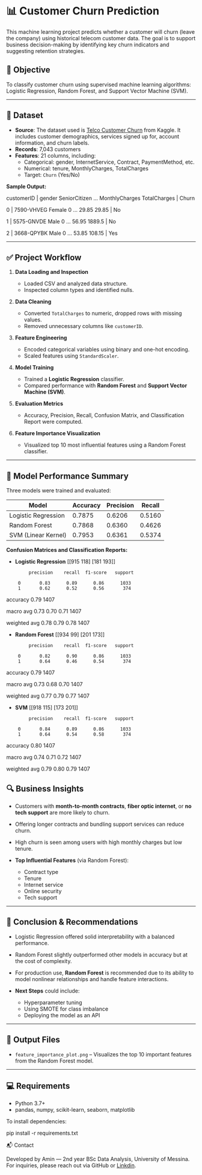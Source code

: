 # 📊 Customer Churn Prediction

This machine learning project predicts whether a customer will churn (leave the company) using historical telecom customer data. The goal is to support business decision-making by identifying key churn indicators and suggesting retention strategies.

## 🧠 Objective
To classify customer churn using supervised machine learning algorithms: Logistic Regression, Random Forest, and Support Vector Machine (SVM).

---

## 📁 Dataset

- **Source**: The dataset used is [Telco Customer Churn](https://www.kaggle.com/datasets/blastchar/telco-customer-churn) from Kaggle. It includes customer demographics, services signed up for, account information, and churn labels.
- **Records**: 7,043 customers
- **Features**: 21 columns, including:
  - Categorical: gender, InternetService, Contract, PaymentMethod, etc.
  - Numerical: tenure, MonthlyCharges, TotalCharges
  - Target: `Churn` (Yes/No)

**Sample Output:**

customerID | gender SeniorCitizen ... MonthlyCharges TotalCharges | Churn

0 | 7590-VHVEG Female 0 ... 29.85 29.85 | No

1 | 5575-GNVDE Male 0 ... 56.95 1889.5 | No

2 | 3668-QPYBK Male 0 ... 53.85 108.15 | Yes


---

## ✅ Project Workflow

1. **Data Loading and Inspection**  
   - Loaded CSV and analyzed data structure.
   - Inspected column types and identified nulls.

2. **Data Cleaning**  
   - Converted `TotalCharges` to numeric, dropped rows with missing values.
   - Removed unnecessary columns like `customerID`.

3. **Feature Engineering**  
   - Encoded categorical variables using binary and one-hot encoding.
   - Scaled features using `StandardScaler`.

4. **Model Training**  
   - Trained a **Logistic Regression** classifier.
   - Compared performance with **Random Forest** and **Support Vector Machine (SVM)**.

5. **Evaluation Metrics**  
   - Accuracy, Precision, Recall, Confusion Matrix, and Classification Report were computed.

6. **Feature Importance Visualization**  
   - Visualized top 10 most influential features using a Random Forest classifier.

---

## 🧪 Model Performance Summary

Three models were trained and evaluated:

| Model               | Accuracy | Precision | Recall |
|--------------------|----------|-----------|--------|
| Logistic Regression| 0.7875   | 0.6206    | 0.5160 |
| Random Forest       | 0.7868   | 0.6360    | 0.4626 |
| SVM (Linear Kernel) | 0.7953   | 0.6361    | 0.5374 |

**Confusion Matrices and Classification Reports:**

- **Logistic Regression**
[[915 118]
[181 193]]

           precision    recall  f1-score   support

       0       0.83      0.89      0.86      1033
       1       0.62      0.52      0.56       374

accuracy                           0.79      1407

macro avg 0.73 0.70 0.71 1407

weighted avg 0.78 0.79 0.78 1407

- **Random Forest**
[[934 99]
[201 173]]

           precision    recall  f1-score   support

       0       0.82      0.90      0.86      1033
       1       0.64      0.46      0.54       374

accuracy                           0.79      1407

macro avg 0.73 0.68 0.70 1407

weighted avg 0.77 0.79 0.77 1407

- **SVM**
[[918 115]
[173 201]]

           precision    recall  f1-score   support

       0       0.84      0.89      0.86      1033
       1       0.64      0.54      0.58       374

accuracy                           0.80      1407

macro avg 0.74 0.71 0.72 1407

weighted avg 0.79 0.80 0.79 1407

## 🔍 Business Insights

- Customers with **month-to-month contracts**, **fiber optic internet**, or **no tech support** are more likely to churn.
- Offering longer contracts and bundling support services can reduce churn.
- High churn is seen among users with high monthly charges but low tenure.
  
- **Top Influential Features** (via Random Forest):
  
  - Contract type
  - Tenure
  - Internet service
  - Online security
  - Tech support

---

## 📌 Conclusion & Recommendations

- Logistic Regression offered solid interpretability with a balanced performance.
- Random Forest slightly outperformed other models in accuracy but at the cost of complexity.
- For production use, **Random Forest** is recommended due to its ability to model nonlinear relationships and handle feature interactions.

- **Next Steps** could include:

   - Hyperparameter tuning
  - Using SMOTE for class imbalance
  - Deploying the model as an API

---

## 💾 Output Files

- `feature_importance_plot.png` – Visualizes the top 10 important features from the Random Forest model.

---

## 💻 Requirements

- Python 3.7+
- pandas, numpy, scikit-learn, seaborn, matplotlib

To install dependencies:

pip install -r requirements.txt

📬 Contact

Developed by Amin — 2nd year BSc Data Analysis, University of Messina.
For inquiries, please reach out via GitHub or [Linkdin](https://www.linkedin.com/in/mohammadamin-jahanimajd-481b6033a/).
